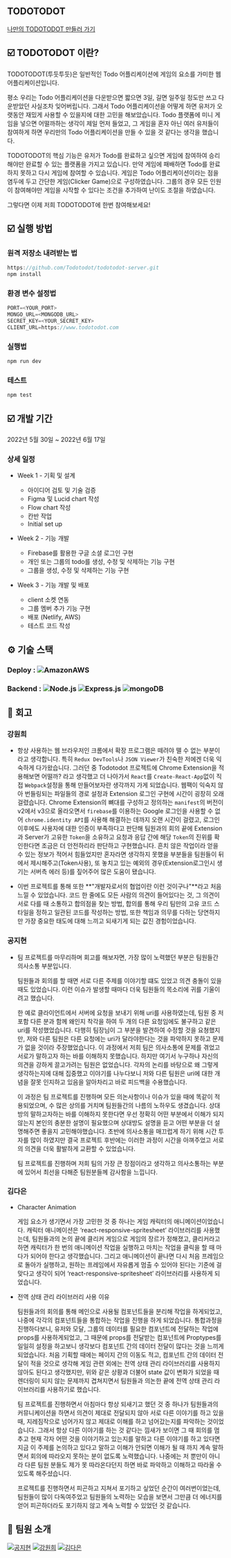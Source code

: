 ## TODOTODOT

[나만의 TODOTODOT 만들러 가기](https://www.todotodot.com)

## ☑️ TODOTODOT 이란?

TODOTODOT(투둣투둣)은 일반적인 Todo 어플리케이션에 게임의 요소를 가미한 웹 어플리케이션입니다.

평소 우리는 Todo 어플리케이션을 다운받으면 짧으면 3일, 길면 일주일 정도만 쓰고 다운받았던 사실조차 잊어버립니다.
그래서 Todo 어플리케이션을 어떻게 하면 유저가 오랫동안 재밌게 사용할 수 있을지에 대한 고민을 해보았습니다.
Todo 플랫폼에 미니 게임을 넣으면 어떨까하는 생각이 제일 먼저 들었고, 그 게임을 혼자 아닌 여러 유저들이 참여하게 하면 우리만의 Todo 어플리케이션을 만들 수 있을 것 같다는 생각을 했습니다.

TODOTODOT의 핵심 기능은 유저가 Todo를 완료하고 싶으면 게임에 참여하여 승리해야만 완료할 수 있는 플랫폼을 가지고 있습니다.
만약 게임에 패배하면 Todo를 완료하지 못하고 다시 게임에 참여할 수 있습니다.
게임은 Todo 어플리케이션이라는 점을 염두에 두고 간단한 게임(Clicker Game)으로 구성하였습니다.
그룹의 경우 모든 인원이 참여해야만 게임을 시작할 수 있다는 조건을 추가하여 난이도 조절을 하였습니다.

그렇다면 이제 저희 TODOTODOT에 한번 참여해보세요!

## ☑️ 실행 방법

### 원격 저장소 내려받는 법

```javascript
https://github.com/Todotodot/todotodot-server.git
npm install
```

### 환경 변수 설정법

```javascript
PORT=<YOUR_PORT>
MONGO_URL=<MONGODB_URL>
SECRET_KEY=<YOUR_SECRET_KEY>
CLIENT_URL=https://www.todotodot.com
```

### 실행법

```javascript
npm run dev
```

### 테스트

```javascript
npm test
```

## ☑️ 개발 기간

2022년 5월 30일 ~ 2022년 6월 17일

### 상세 일정

- Week 1 - 기획 및 설계

  - 아이디어 검토 및 기술 검증
  - Figma 및 Lucid chart 작성
  - Flow chart 작성
  - 칸반 작업
  - Initial set up

- Week 2 - 기능 개발

  - Firebase를 활용한 구글 소셜 로그인 구현
  - 개인 또는 그룹의 todo를 생성, 수정 및 삭제하는 기능 구현
  - 그룹을 생성, 수정 및 삭제하는 기능 구현

- Week 3 - 기능 개발 및 배포
  - client 소켓 연동
  - 그룹 멤버 추가 기능 구현
  - 배포 (Netlify, AWS)
  - 테스트 코드 작성

## ⚙️ 기술 스택

### Deploy : <img alt="AmazonAWS" src ="https://img.shields.io/badge/Amazon_AWS-232F3E?style=for-the-appveyor&logo=amazon-aws&logoColor=white"/>

### Backend : <img alt="Node.js" src ="https://img.shields.io/badge/Node.js-43853D?style=for-the-appveyor&logo=node.js&logoColor=white"/> <img alt="Express.js" src ="https://img.shields.io/badge/Express.js-404D59?style=for-the-appveyor"/> <img alt="mongoDB" src ="https://img.shields.io/badge/MongoDB-4EA94B?style=for-the-appveyor&logo=mongodb&logoColor=white"/>

## 🧠 회고

### 강원희

- 항상 사용하는 웹 브라우저인 크롬에서 확장 프로그램은 떼려야 뗄 수 없는 부분이라고 생각합니다. 특히 `Redux DevTools`나 `JSON Viewer`가 친숙한 저에겐 더욱 익숙하게 다가왔습니다.
  그러던 중 Todotodot 프로젝트에 Chrome Extension을 적용해보면 어떨까? 라고 생각했고 더 나아가서 `React`를 `Create-React-App`없이 직접 `Webpack`설정을 통해 만들어보자란 생각까지 가게 되었습니다.
  웹팩이 익숙지 않아 번들링되는 파일들의 경로 설정과 Extension 로그인 구현에 시간이 굉장히 오래 걸렸습니다.
  Chrome Extension의 뼈대를 구성하고 정의하는 `manifest`의 버전이 v2에서 v3으로 올라오면서 `firebase`를 이용하는 Google 로그인을 사용할 수 없어 `chrome.identity API`를 사용해 해결하는 데까지 오랜 시간이 걸렸고, 로그인 이후에도 사용자에 대한 인증이 부족하다고 판단해 팀원과의 회의 끝에 Extension과 Server가 고유한 `Token`을 소유하고 요청과 응답 간에 해당 `Token`의 진위를 확인한다면 조금은 더 안전하리라 판단하고 구현했습니다.
  흔치 않은 작업이라 얻을 수 있는 정보가 적어서 힘들었지만
  혼자라면 생각하지 못했을 부분들을 팀원들이 뒤에서 제시해주고(Token사용), 또 놓치고 있는 예외의 경우(Extension로그인시 생기는 서버측 에러 등)를 짚어주어 많은 도움이 됐습니다.

- 이번 프로젝트를 통해 또한 **"개발자로서의 협업이란 이런 것이구나"**라고 처음 느낄 수 있었습니다.
  코드 한 줄에도 모든 사람의 의견이 들어있다는 것, 그 의견이 서로 다를 때 소통하고 합의점을 찾는 방법, 합의를 통해 우리 팀만의 고유 코드 스타일을 정하고 일관된 코드를 작성하는 방법, 또한 책임과 의무를 다하는 당연하지만 가장 중요한 태도에 대해 느끼고 되새기게 되는 값진 경험이었습니다.

### 공지현

- 팀 프로젝트를 마무리하며 회고를 해보자면, 가장 많이 노력했던 부분은 팀원들간 의사소통 부분입니다.

  팀원들과 회의를 할 때면 서로 다른 주제를 이야기할 떄도 있었고 의견 충돌이 있을 때도 있었습니다. 이런 이슈가 발생할 때마다 더욱 팀원들의 목소리에 귀를 기울이려고 했습니다.

  한 예로 클라이언트에서 서버에 요청을 보내기 위해 uri를 사용하였는데, 팀원 중 저 포함 다른 분과 함께 왜인지 착각을 하여 두 개의 다른 요청임에도 불구하고 같은 uri를 작성했었습니다. 다행히 팀장님이 그 부분을 발견하여 수정할 것을 요쳥했지만, 저와 다른 팀원은 다른 요청에는 uri가 달라야한다는 것을 파악하지 못하고 문제가 없을 것이라 주장했었습니다. 이 과정에서 저희 팀은 의사소통에 문제를 겪었고 서로가 말하고자 하는 바를 이해하지 못했습니다. 하지만 여기서 누구하나 자신의 의견을 강하게 끌고가려는 팀원은 없었습니다. 각자의 논리를 바탕으로 왜 그렇게 생각하는지에 대해 집중했고 이야기를 나누다보니 저와 다른 팀원은 uri에 대한 개념을 잘못 인지하고 있음을 알아차리고 바로 피드백을 수용했습니다.

  이 과정은 팀 프로젝트를 진행하며 모든 의논사항이나 이슈가 있을 때에 똑같이 적용되었으며, 수 많은 상의를 거치며 팀원들간의 나름의 노하우도 생겼습니다. 상대방의 말하고자하는 바를 이해하지 못한다면 우선 정확히 어떤 부분에서 이해가 되지 않는지 본인의 충분한 설명이 필요했으며 상대방도 설명을 듣고 어떤 부분을 더 설명해주면 좋을지 고민해야했습니다. 초반에 의사소통을 매끄럽게 하기 위해 시간 투자를 많이 하였지만 결국 프로젝트 후반에는 이러한 과정이 시간을 아껴주었고 서로의 의견을 더욱 활발하게 교환할 수 있었습니다.

  팀 프로젝트를 진행하며 저희 팀의 가장 큰 장점이라고 생각하고 의사소통하는 부분에 있어서 최선을 다해준 팀원분들께 감사함을 느낍니다.

### 김다은

- Character Animation

  게임 요소가 생기면서 가장 고민한 것 중 하나는 게임 캐릭터의 애니메이션이었습니다. 캐릭터 애니메이션은 ‘react-responsive-spritesheet’ 라이브러리를 사용했는데, 팀원들과의 논의 끝에 클리커 게임으로 게임의 장르가 정해졌고, 클리커라고 하면 캐릭터가 한 번의 애니메이션 작업을 실행하고 마치는 작업을 클릭을 할 때 마다가 되어야 한다고 생각했습니다. 그리고 애니메이션이 끝나면 다시 처음 프레임으 로 돌아가 실행하고, 원하는 프레임에서 자유롭게 멈출 수 있어야 된다는 기준에 걸맞다고 생각이 되어 ‘react-responsive-spritesheet’ 라이브러리를 사용하게 되었습니다.

- 전역 상태 관리 라이브러리 사용 이유

  팀원들과의 회의를 통해 메인으로 사용될 컴포넌트들을 분리해 작업을 하게되었고, 나중에 각각의 컴포넌트들을 통합하는 작업을 진행을 하게 되었습니다. 통합과정을 진행하다보니, 유저와 모달, 그룹의 데이터를 필요한 컴포넌트에 전달하는 작업에 props를 사용하게되었고, 그 때문에 props를 전달받는 컴포넌트에 Proptypes를 일일히 설정을 하고보니 생각보다 컴포넌트 간의 데이터 전달이 많다는 것을 느끼게 되었습니다.
  처음 기획할 때에는 페이지 간의 이동도 적고, 컴포넌트 간의 데이터 전달이 적을 것으로 생각해 게임 관련 외에는 전역 상태 관리 라이브러리를 사용하지 않아도 된다고 생각했지만, 위와 같은 상황과 더불어 state 값이 변화가 되었을 때 렌더링이 되지 않는 문제까지 겹쳐지면서 팀원들과 의논한 끝에 전역 상태 관리 라이브러리를 사용하기로 했습니다.

  팀 프로젝트를 진행하면서 아침마다 항상 되새기고 했던 것 중 하나가 팀원들과의 커뮤니케이션을 하면서 의견이 제대로 전달되지 않아 서로 다른 이야기를 하고 있을 때, 지레짐작으로 넘어가지 않고 제대로 이해를 하고 넘어갔는지를 파악하는 것이었습니다. 그래서 항상 다른 이야기를 하는 것 같다는 낌새가 보이면 그 때 회의를 멈추고 현재 각자 어떤 것을 이야기하고 있는지를 말하고 다른 이야기를 하고 있다면 지금 이 주제를 논의하고 있다고 말하고 이해가 안되면 이해가 될 때 까지 계속 말하면서 회의에 따라오지 못하는 분이 없도록 노력했습니다. 나중에는 저 뿐만이 아니라 다른 팀원 분들도 제가 못 따라온다던지 하면 바로 파악하고 이해하고 따라올 수 있도록 해주셨습니다.

  프로젝트를 진행하면서 피곤하고 지쳐서 포기하고 싶었던 순간이 여러번이었는데, 팀원들이 많이 다독여주었고 팀원들의 노력하는 모습을 보면서 그만큼 더 에너지를 얻어 피곤하더라도 포기하지 않고 계속 노력할 수 있었던 것 같습니다.

## 🐜 팀원 소개

[![공지현](https://img.shields.io/badge/%EA%B3%B5%EC%A7%80%ED%98%84-jihyun2462%40gmail.com-red)](https://github.com/JihyunGong)
[![강원희](https://img.shields.io/badge/%EA%B0%95%EC%9B%90%ED%9D%AC-eggfreitag%40gmail.com-blue)](https://github.com/eggfreitag)
[![김다은](https://img.shields.io/badge/%EA%B9%80%EB%8B%A4%EC%9D%80-kimde1031%40gmail.com-brightgreen)](https://github.com/KimDaEun1031)
